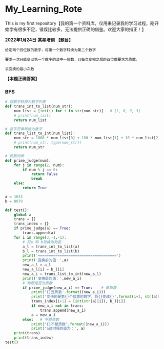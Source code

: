# My_Learning_Rote
This is my first repository【我的第一个资料库，仅用来记录我的学习过程，刚开始学有很多不足，错误比较多，无法提供正确的借鉴。欢迎大家的指正！】


**2022年1月24日·某星培训**
**【题目】**

    给定两个四位数的数字，将第一个数字转换为第二个数字

    要求一次只能变动第一个数字的其中一位数，且每次变完之后的四位数要求为质数。

    求变换的最小次数

**【本题正确答案】**
### BFS

```Python
# 将数字转换为数字列表
def trans_int_to_list(num_str):
    num_list = [int(i) for i in str(num_str)]   # [1, 0, 3, 3]
    # print(num_list)
    return num_list

# 将字符串转换为数字
def trans_list_to_int(num_list):
    num_str = 1000 * num_list[0] + 100 * num_list[1] + 10 * num_list[2] + num_list[3]   # 1033
    # print(num_str, type(num_str))
    return num_str

# 质数判断
def prime_judge(num):
    for j in range(2, num):
        if num % j == 0:
            return False
            break
    else:
        return True

a = 1033
b = 8079

def test():
    global a
    trans = []
    trans_index = {}
    if prime_judge(a) == True:
        trans.append(a)
    for i in range(3,-1,-1):
        # 将a 和 b转换为列表
        a_l = trans_int_to_list(a)
        b_l = trans_int_to_list(b)
        print('====================================')
        print('变换前的值：',a)
        new_a_l = a_l
        new_a_l[i] = b_l[i]
        new_a_i = trans_list_to_int(new_a_l)
        print('变换后的值：',new_a_i)
        # 判断是否为质数
        if prime_judge(new_a_i) == True:    # 是质数
            print('{}是质数'.format((new_a_i)))
            print('变换的是第{}个位置的数字，将{}变成{}'.format(i+1, str(a)[i], b_l[i]))
            trans_index[i+1] = [int(str(a)[i]), b_l[i]]
            if new_a_i not in trans:
                trans.append(new_a_i)
            a = new_a_i
        else:   # 不是质数
            print('{}不是质数'.format((new_a_i)))
            print('a这时候的值为：', a)
    print(trans)
    print(trans_index)
test()


```
